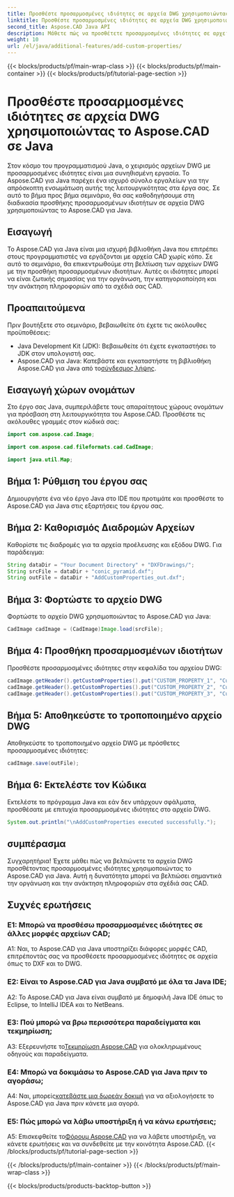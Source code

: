 ```yaml
---
title: Προσθέστε προσαρμοσμένες ιδιότητες σε αρχεία DWG χρησιμοποιώντας το Aspose.CAD σε Java
linktitle: Προσθέστε προσαρμοσμένες ιδιότητες σε αρχεία DWG χρησιμοποιώντας Java
second_title: Aspose.CAD Java API
description: Μάθετε πώς να προσθέτετε προσαρμοσμένες ιδιότητες σε αρχεία DWG σε Java χρησιμοποιώντας το Aspose.CAD. Βελτιώστε την οργάνωση και την ανάκτηση πληροφοριών στα σχέδια CAD χωρίς κόπο.
weight: 10
url: /el/java/additional-features/add-custom-properties/
---
```


{{< blocks/products/pf/main-wrap-class >}}
{{< blocks/products/pf/main-container >}}
{{< blocks/products/pf/tutorial-page-section >}}

# Προσθέστε προσαρμοσμένες ιδιότητες σε αρχεία DWG χρησιμοποιώντας το Aspose.CAD σε Java

Στον κόσμο του προγραμματισμού Java, ο χειρισμός αρχείων DWG με προσαρμοσμένες ιδιότητες είναι μια συνηθισμένη εργασία. Το Aspose.CAD για Java παρέχει ένα ισχυρό σύνολο εργαλείων για την απρόσκοπτη ενσωμάτωση αυτής της λειτουργικότητας στα έργα σας. Σε αυτό το βήμα προς βήμα σεμινάριο, θα σας καθοδηγήσουμε στη διαδικασία προσθήκης προσαρμοσμένων ιδιοτήτων σε αρχεία DWG χρησιμοποιώντας το Aspose.CAD για Java.

## Εισαγωγή

Το Aspose.CAD για Java είναι μια ισχυρή βιβλιοθήκη Java που επιτρέπει στους προγραμματιστές να εργάζονται με αρχεία CAD χωρίς κόπο. Σε αυτό το σεμινάριο, θα επικεντρωθούμε στη βελτίωση των αρχείων DWG με την προσθήκη προσαρμοσμένων ιδιοτήτων. Αυτές οι ιδιότητες μπορεί να είναι ζωτικής σημασίας για την οργάνωση, την κατηγοριοποίηση και την ανάκτηση πληροφοριών από τα σχέδιά σας CAD.

## Προαπαιτούμενα

Πριν βουτήξετε στο σεμινάριο, βεβαιωθείτε ότι έχετε τις ακόλουθες προϋποθέσεις:

- Java Development Kit (JDK): Βεβαιωθείτε ότι έχετε εγκαταστήσει το JDK στον υπολογιστή σας.
- Aspose.CAD για Java: Κατεβάστε και εγκαταστήστε τη βιβλιοθήκη Aspose.CAD για Java από το[σύνδεσμος λήψης](https://releases.aspose.com/cad/java/).

## Εισαγωγή χώρων ονομάτων

Στο έργο σας Java, συμπεριλάβετε τους απαραίτητους χώρους ονομάτων για πρόσβαση στη λειτουργικότητα του Aspose.CAD. Προσθέστε τις ακόλουθες γραμμές στον κώδικά σας:

```java
import com.aspose.cad.Image;

import com.aspose.cad.fileformats.cad.CadImage;

import java.util.Map;
```

## Βήμα 1: Ρύθμιση του έργου σας

Δημιουργήστε ένα νέο έργο Java στο IDE που προτιμάτε και προσθέστε το Aspose.CAD για Java στις εξαρτήσεις του έργου σας.

## Βήμα 2: Καθορισμός Διαδρομών Αρχείων

Καθορίστε τις διαδρομές για τα αρχεία προέλευσης και εξόδου DWG. Για παράδειγμα:

```java
String dataDir = "Your Document Directory" + "DXFDrawings/";
String srcFile = dataDir + "conic_pyramid.dxf";
String outFile = dataDir + "AddCustomProperties_out.dxf";
```

## Βήμα 3: Φορτώστε το αρχείο DWG

Φορτώστε το αρχείο DWG χρησιμοποιώντας το Aspose.CAD για Java:

```java
CadImage cadImage = (CadImage)Image.load(srcFile);
```

## Βήμα 4: Προσθήκη προσαρμοσμένων ιδιοτήτων

Προσθέστε προσαρμοσμένες ιδιότητες στην κεφαλίδα του αρχείου DWG:

```java
cadImage.getHeader().getCustomProperties().put("CUSTOM_PROPERTY_1", "Custom property test 1");
cadImage.getHeader().getCustomProperties().put("CUSTOM_PROPERTY_2", "Custom property test 2");
cadImage.getHeader().getCustomProperties().put("CUSTOM_PROPERTY_3", "Custom property test 3");
```

## Βήμα 5: Αποθηκεύστε το τροποποιημένο αρχείο DWG

Αποθηκεύστε το τροποποιημένο αρχείο DWG με πρόσθετες προσαρμοσμένες ιδιότητες:

```java
cadImage.save(outFile);
```

## Βήμα 6: Εκτελέστε τον Κώδικα

Εκτελέστε το πρόγραμμα Java και εάν δεν υπάρχουν σφάλματα, προσθέσατε με επιτυχία προσαρμοσμένες ιδιότητες στο αρχείο DWG.

```java
System.out.println("\nAddCustomProperties executed successfully.");
```

## συμπέρασμα

Συγχαρητήρια! Έχετε μάθει πώς να βελτιώνετε τα αρχεία DWG προσθέτοντας προσαρμοσμένες ιδιότητες χρησιμοποιώντας το Aspose.CAD για Java. Αυτή η δυνατότητα μπορεί να βελτιώσει σημαντικά την οργάνωση και την ανάκτηση πληροφοριών στα σχέδιά σας CAD.

## Συχνές ερωτήσεις

### Ε1: Μπορώ να προσθέσω προσαρμοσμένες ιδιότητες σε άλλες μορφές αρχείων CAD;

A1: Ναι, το Aspose.CAD για Java υποστηρίζει διάφορες μορφές CAD, επιτρέποντάς σας να προσθέσετε προσαρμοσμένες ιδιότητες σε αρχεία όπως το DXF και το DWG.

### Ε2: Είναι το Aspose.CAD για Java συμβατό με όλα τα Java IDE;

A2: Το Aspose.CAD για Java είναι συμβατό με δημοφιλή Java IDE όπως το Eclipse, το IntelliJ IDEA και το NetBeans.

### Ε3: Πού μπορώ να βρω περισσότερα παραδείγματα και τεκμηρίωση;

 A3: Εξερευνήστε το[Τεκμηρίωση Aspose.CAD](https://reference.aspose.com/cad/java/) για ολοκληρωμένους οδηγούς και παραδείγματα.

### Ε4: Μπορώ να δοκιμάσω το Aspose.CAD για Java πριν το αγοράσω;

 Α4: Ναι, μπορείς[κατεβάστε μια δωρεάν δοκιμή](https://releases.aspose.com/) για να αξιολογήσετε το Aspose.CAD για Java πριν κάνετε μια αγορά.

### Ε5: Πώς μπορώ να λάβω υποστήριξη ή να κάνω ερωτήσεις;

A5: Επισκεφθείτε το[Φόρουμ Aspose.CAD](https://forum.aspose.com/c/cad/19) για να λάβετε υποστήριξη, να κάνετε ερωτήσεις και να συνδεθείτε με την κοινότητα Aspose.CAD.
{{< /blocks/products/pf/tutorial-page-section >}}

{{< /blocks/products/pf/main-container >}}
{{< /blocks/products/pf/main-wrap-class >}}

{{< blocks/products/products-backtop-button >}}
